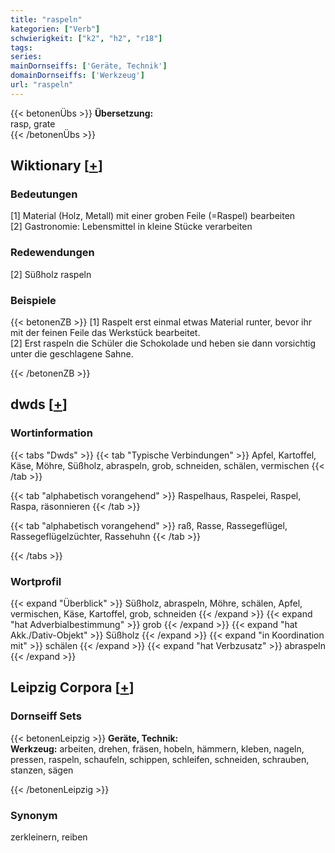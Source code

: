 ```yaml
---
title: "raspeln"
kategorien: ["Verb"]
schwierigkeit: ["k2", "h2", "r18"]
tags:
series:
mainDornseiffs: ['Geräte, Technik']
domainDornseiffs: ['Werkzeug']
url: "raspeln"
---
```


{{< betonenÜbs >}}
**Übersetzung:**  
rasp, grate  
{{< /betonenÜbs >}}

## Wiktionary [[+](https://de.wiktionary.org/wiki/raspeln)]

### Bedeutungen
[1] Material (Holz, Metall) mit einer groben Feile (=Raspel) bearbeiten  
[2] Gastronomie: Lebensmittel in kleine Stücke verarbeiten  

### Redewendungen
[2] Süßholz raspeln  

### Beispiele
{{< betonenZB >}}
[1] Raspelt erst einmal etwas Material runter, bevor ihr mit der feinen Feile das Werkstück bearbeitet.  
[2] Erst raspeln die Schüler die Schokolade und heben sie dann vorsichtig unter die geschlagene Sahne.  

{{< /betonenZB >}}


## dwds [[+](https://www.dwds.de/wb/raspeln)]

### Wortinformation
{{< tabs "Dwds" >}}
{{< tab "Typische Verbindungen" >}}
Apfel, Kartoffel, Käse, Möhre, Süßholz, abraspeln, grob, schneiden, schälen, vermischen
{{< /tab >}}

{{< tab "alphabetisch vorangehend" >}}
Raspelhaus, Raspelei, Raspel, Raspa, räsonnieren
{{< /tab >}}

{{< tab "alphabetisch vorangehend" >}}
raß, Rasse, Rassegeflügel, Rassegeflügelzüchter, Rassehuhn
{{< /tab >}}

{{< /tabs >}}

### Wortprofil
{{< expand "Überblick" >}} Süßholz, abraspeln, Möhre, schälen, Apfel, vermischen, Käse, Kartoffel, grob, schneiden {{< /expand >}}
{{< expand "hat Adverbialbestimmung" >}} grob {{< /expand >}}
{{< expand "hat Akk./Dativ-Objekt" >}} Süßholz {{< /expand >}}
{{< expand "in Koordination mit" >}} schälen {{< /expand >}}
{{< expand "hat Verbzusatz" >}} abraspeln {{< /expand >}}

## Leipzig Corpora [[+](https://corpora.uni-leipzig.de/en/res?word=raspeln&corpusId=deu_newscrawl-public_2018)]

### Dornseiff Sets
{{< betonenLeipzig >}}
**Geräte, Technik:**  
**Werkzeug:** arbeiten, drehen, fräsen, hobeln, hämmern, kleben, nageln, pressen, raspeln, schaufeln, schippen, schleifen, schneiden, schrauben, stanzen, sägen  

{{< /betonenLeipzig >}}

### Synonym
zerkleinern, reiben

